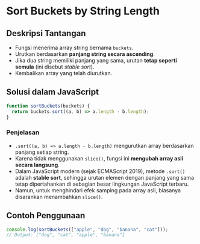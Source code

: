 
# Sort Buckets by String Length

## Deskripsi Tantangan
- Fungsi menerima array string bernama `buckets`.
- Urutkan berdasarkan **panjang string secara ascending**.
- Jika dua string memiliki panjang yang sama, urutan **tetap seperti semula** (ini disebut *stable sort*).
- Kembalikan array yang telah diurutkan.

## Solusi dalam JavaScript

```javascript
function sortBuckets(buckets) {
  return buckets.sort((a, b) => a.length - b.length);
}
```

### Penjelasan
- `.sort((a, b) => a.length - b.length)` mengurutkan array berdasarkan panjang setiap string.
- Karena tidak menggunakan `slice()`, fungsi ini **mengubah array asli secara langsung**.
- Dalam JavaScript modern (sejak ECMAScript 2019), metode `.sort()` adalah **stable sort**, sehingga urutan elemen dengan panjang yang sama tetap dipertahankan di sebagian besar lingkungan JavaScript terbaru.
- Namun, untuk menghindari efek samping pada array asli, biasanya disarankan menambahkan `slice()`.

## Contoh Penggunaan

```javascript
console.log(sortBuckets(["apple", "dog", "banana", "cat"]));
// Output: ["dog", "cat", "apple", "banana"]
```
